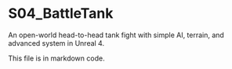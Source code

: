 # S04_BattleTank
An open-world head-to-head tank fight with simple AI, terrain, and advanced system in Unreal 4.

This file is in markdown code.
